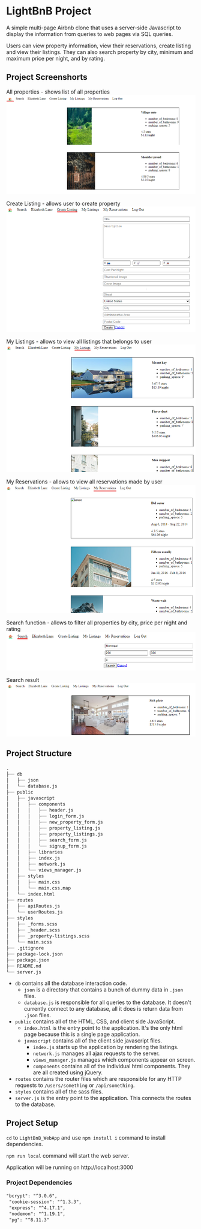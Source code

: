 # LightBnB Project
A simple multi-page Airbnb clone that uses a server-side Javascript to display the information from queries to web pages via SQL queries.

Users can view property information, view their reservations, create listing and view their listings. They can also search property by city, minimum and maximum price per night, and by rating.

## Project Screenshorts

All properties - shows list of all properties
![All properties](https://github.com/Diana1888/LightBnB/blob/master/docs/allProperties.png?raw=true)

Create Listing - allows user to create property
![Create Listing](https://github.com/Diana1888/LightBnB/blob/master/docs/CreateListing.png?raw=true)

My Listings - allows to view all listings that belongs to user
![My Listings](https://github.com/Diana1888/LightBnB/blob/master/docs/myListings.png?raw=true)

My Reservations - allows to view all reservations made by user
![My Reservations](https://github.com/Diana1888/LightBnB/blob/master/docs/myReservations.png?raw=true)

Search function - allows to filter all properties by city, price per night and rating
![Search](https://github.com/Diana1888/LightBnB/blob/master/docs/Search.png?raw=true)

Search result 
![Search](https://github.com/Diana1888/LightBnB/blob/master/docs/search-result.png?raw=true)

## Project Structure

```
.
├── db
│   ├── json
│   └── database.js
├── public
│   ├── javascript
│   │   ├── components 
│   │   │   ├── header.js
│   │   │   ├── login_form.js
│   │   │   ├── new_property_form.js
│   │   │   ├── property_listing.js
│   │   │   ├── property_listings.js
│   │   │   ├── search_form.js
│   │   │   └── signup_form.js
│   │   ├── libraries
│   │   ├── index.js
│   │   ├── network.js
│   │   └── views_manager.js
│   ├── styles
│   │   ├── main.css
│   │   └── main.css.map
│   └── index.html
├── routes
│   ├── apiRoutes.js
│   └── userRoutes.js
├── styles  
│   ├── _forms.scss
│   ├── _header.scss
│   ├── _property-listings.scss
│   └── main.scss
├── .gitignore
├── package-lock.json
├── package.json
├── README.md
└── server.js
```

* `db` contains all the database interaction code.
  * `json` is a directory that contains a bunch of dummy data in `.json` files.
  * `database.js` is responsible for all queries to the database. It doesn't currently connect to any database, all it does is return data from `.json` files.
* `public` contains all of the HTML, CSS, and client side JavaScript. 
  * `index.html` is the entry point to the application. It's the only html page because this is a single page application.
  * `javascript` contains all of the client side javascript files.
    * `index.js` starts up the application by rendering the listings.
    * `network.js` manages all ajax requests to the server.
    * `views_manager.js` manages which components appear on screen.
    * `components` contains all of the individual html components. They are all created using jQuery.
* `routes` contains the router files which are responsible for any HTTP requests to `/users/something` or `/api/something`. 
* `styles` contains all of the sass files. 
* `server.js` is the entry point to the application. This connects the routes to the database.

## Project Setup

`cd` to `LightBnB_WebApp` and use `npm install i` command to install dependencies.

`npm run local` command will start the web server.

Application will be running on http://localhost:3000

### Project Dependencies

   ```
   "bcrypt": "^3.0.6",
    "cookie-session": "^1.3.3",
    "express": "^4.17.1",
    "nodemon": "^1.19.1",
    "pg": "^8.11.3"


